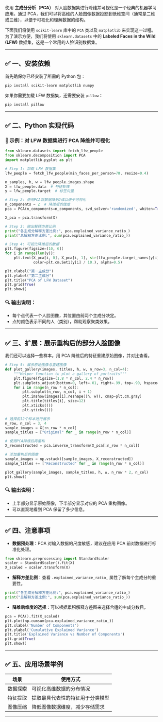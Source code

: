 使用 **主成分分析（PCA）** 对人脸数据集进行降维并可视化是一个经典的机器学习应用。通过 PCA，我们可以将高维的人脸图像数据投影到低维空间（通常是二维或三维），以便于可视化和理解数据的结构。

下面我们将使用 `scikit-learn` 库中的 `PCA` 类以及 `matplotlib` 来实现这一过程。为了演示方便，我们将使用 `sklearn.datasets` 中的 **Labeled Faces in the Wild (LFW)** 数据集，这是一个常用的人脸识别数据集。

---

## ✅ 一、安装依赖

首先确保你已经安装了所需的 Python 包：

```bash
pip install scikit-learn matplotlib numpy
```

如果你需要加载 LFW 数据集，还需要安装 `pillow`：

```bash
pip install pillow
```

---

## ✅ 二、Python 实现代码

### 🧪 示例：对 LFW 数据集进行 PCA 降维并可视化

```python
from sklearn.datasets import fetch_lfw_people
from sklearn.decomposition import PCA
import matplotlib.pyplot as plt

# Step 1: 加载 LFW 数据集
lfw_people = fetch_lfw_people(min_faces_per_person=70, resize=0.4)

n_samples, h, w = lfw_people.images.shape
X = lfw_people.data  # 特征矩阵
y = lfw_people.target  # 标签向量

# Step 2: 使用PCA将数据降到2维以便于可视化
n_components = 2  # 降维后的维度
pca = PCA(n_components=n_components, svd_solver='randomized', whiten=True).fit(X)

X_pca = pca.transform(X)

# Step 3: 输出解释方差比例
print("各主成分解释方差比例:", pca.explained_variance_ratio_)
print("总解释方差比例:", sum(pca.explained_variance_ratio_))

# Step 4: 可视化降维后的数据
plt.figure(figsize=(10, 6))
for i in range(len(y)):
    plt.text(X_pca[i, 0], X_pca[i, 1], str(lfw_people.target_names[y[i]][0]),
             color=plt.cm.Set1(y[i] / 10.), alpha=0.5)

plt.xlabel("第一主成分")
plt.ylabel("第二主成分")
plt.title("PCA of LFW Dataset")
plt.grid(True)
plt.show()
```

### 🔍 输出说明：

- 每个点代表一个人脸图像，其位置由前两个主成分决定。
- 点的颜色表示不同的人（类别），帮助观察聚类效果。

---

## ✅ 三、扩展：展示重构后的部分人脸图像

我们还可以选择一些样本，用 PCA 降维后的特征重建原始图像，并对比查看。

```python
# Step 5: 展示原始图像与重建图像
def plot_gallery(images, titles, h, w, n_row=3, n_col=4):
    """Helper function to plot a gallery of portraits"""
    plt.figure(figsize=(1.8 * n_col, 2.4 * n_row))
    plt.subplots_adjust(bottom=0, left=.01, right=.99, top=.90, hspace=.35)
    for i in range(n_row * n_col):
        plt.subplot(n_row, n_col, i + 1)
        plt.imshow(images[i].reshape((h, w)), cmap=plt.cm.gray)
        plt.title(titles[i], size=12)
        plt.xticks(())
        plt.yticks(())

# 选择前12个样本进行展示
n_row, n_col = 3, 4
sample_images = X[:n_row * n_col]
sample_titles = ["Original" for _ in range(n_row * n_col)]

# 使用PCA降维后再重构
X_reconstructed = pca.inverse_transform(X_pca[:n_row * n_col])

# 添加重构后的图像
sample_images = np.vstack([sample_images, X_reconstructed])
sample_titles += ["Reconstructed" for _ in range(n_row * n_col)]

plot_gallery(sample_images, sample_titles, h, w, n_row * 2, n_col)
plt.show()
```

### 🔍 输出说明：

- 上半部分显示原始图像，下半部分显示对应的 PCA 重构图像。
- 可以直观地看到 PCA 保留了多少信息。

---

## ✅ 四、注意事项

- **数据预处理**：PCA 对输入数据的尺度敏感，建议在应用 PCA 前对数据进行标准化处理。

```python
from sklearn.preprocessing import StandardScaler
scaler = StandardScaler().fit(X)
X_scaled = scaler.transform(X)
```

- **解释方差比例**：查看 `.explained_variance_ratio_` 属性了解每个主成分的重要性。

```python
print("各主成分解释方差比例:", pca.explained_variance_ratio_)
print("总解释方差比例:", sum(pca.explained_variance_ratio_))
```

- **降维后维度的选择**：可以根据累积解释方差图来选择合适的主成分数目。

```python
pca = PCA().fit(X_scaled)
plt.plot(np.cumsum(pca.explained_variance_ratio_))
plt.xlabel('Number of Components')
plt.ylabel('Cumulative Explained Variance')
plt.title('Explained Variance vs Number of Components')
plt.grid(True)
plt.show()
```

---

## ✅ 五、应用场景举例

| 场景 | 使用方式 |
|------|----------|
| 数据探索 | 可视化高维数据的分布情况 |
| 特征提取 | 提取最具代表性的特征用于分类模型 |
| 图像压缩 | 降低图像数据维度，减少存储需求 |

---
